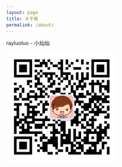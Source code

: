 ```yaml
---
layout: page
title: 关于我
permalink: /about/
---
```


rayluoluo - 小灿灿

<!--![WeiXin](/assets/mmqrcode1584773879119.png)-->
<img src="/assets/mmqrcode1584773879119.png"  width="300px" height="300px" />
